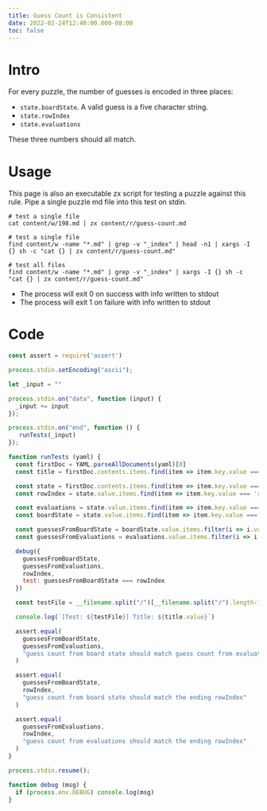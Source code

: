```yaml
---
title: Guess Count is Consistent
date: 2022-02-24T12:40:00.000-08:00
toc: false
---
```


# Intro

For every puzzle, the number of guesses is encoded in three places:

- `state.boardState`. A valid guess is a five character string.
- `state.rowIndex`
- `state.evaluations`

These three numbers should all match.

# Usage

This page is also an executable zx script for testing a puzzle against this rule. Pipe a single puzzle md file into this test on stdin.

```
# test a single file
cat content/w/198.md | zx content/r/guess-count.md

# test a single file
find content/w -name "*.md" | grep -v "_index" | head -n1 | xargs -I {} sh -c "cat {} | zx content/r/guess-count.md"

# test all files
find content/w -name "*.md" | grep -v "_index" | xargs -I {} sh -c "cat {} | zx content/r/guess-count.md"
```

- The process will exit 0 on success with info written to stdout
- The process will exit 1 on failure with info written to stdout

# Code

```js
const assert = require('assert')

process.stdin.setEncoding("ascii");

let _input = ""

process.stdin.on("data", function (input) {
  _input += input
});

process.stdin.on("end", function () {
   runTests(_input)
});

function runTests (yaml) {
  const firstDoc = YAML.parseAllDocuments(yaml)[0]
  const title = firstDoc.contents.items.find(item => item.key.value === 'title')

  const state = firstDoc.contents.items.find(item => item.key.value === 'state')
  const rowIndex = state.value.items.find(item => item.key.value === 'rowIndex').value.value

  const evaluations = state.value.items.find(item => item.key.value === 'evaluations')
  const boardState = state.value.items.find(item => item.key.value === 'boardState')

  const guessesFromBoardState = boardState.value.items.filter(i => i.value.length === 5).length
  const guessesFromEvaluations = evaluations.value.items.filter(i => i.type === 'SEQ').length

  debug({
    guessesFromBoardState,
    guessesFromEvaluations,
    rowIndex,
    test: guessesFromBoardState === rowIndex
  })

  const testFile = __filename.split("/")[__filename.split("/").length-1]

  console.log(`[Test: ${testFile}] Title: ${title.value}`)

  assert.equal(
    guessesFromBoardState,
    guessesFromEvaluations,
    "guess count from board state should match guess count from evaluations"
  )

  assert.equal(
    guessesFromBoardState,
    rowIndex,
    "guess count from board state should match the ending rowIndex"
  )

  assert.equal(
    guessesFromEvaluations,
    rowIndex,
    "guess count from evaluations should match the ending rowIndex"
  )
}

process.stdin.resume();

function debug (msg) {
  if (process.env.DEBUG) console.log(msg)  
}
```
